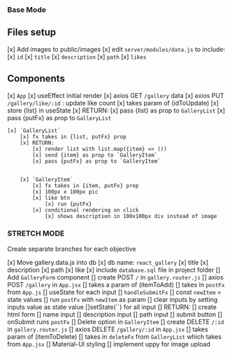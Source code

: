 ### Base Mode ###

## Files setup
[x] Add images to public/images
    [x] edit `server/modules/data.js` to include:
        [x] `id`
        [x] `title`
        [x] `description`
        [x] `path`
        [x] `likes`
    

## Components
[x] `App`
    [x] useEffect initial render
    [x] axios GET `/gallery` data
    [x] axios PUT `/gallery/like/:id` : update like count 
        [x] takes param of (idToUpdate)
    [x] store {list} in useState
    [x] RETURN:
        [x] pass {list} as prop to `GalleryList`
        [x] pass {putFx} as prop to `GalleryList`

    [x] `GalleryList`
        [x] fx takes in {list, putFx} prop
        [x] RETURN:
            [x] render list with list.map({item} => ())
            [x] send {item} as prop to `GalleryItem`
            [x] pass {putFx} as prop to `GalleryItem`


        [x] `GalleryItem`
            [x] fx takes in {item, putFx} prop
            [x] 100px x 100px pic
            [x] like btn
                [x] run {putFx}
            [x] conditional rendering on click
                [x] shows description in 100x100px div instead of image


### STRETCH MODE ### 
Create separate branches for each objective

[x] Move gallery.data.js into db
    [x] db name: `react_gallery`
        [x] title
        [x] description
        [x] path
        [x] like
    [x] include `database.sql` file in project folder
[] Add `GalleryForm` component
    [] create POST `/` in `gallery.router.js`
    [] axios POST `/gallery` in `App.jsx`
        [] takes a param of (itemToAdd)
    [] takes in `postFx` from `App.js`
    [] useState for each input
    [] `handleSubmitFx`
        [] const `newItem` = state values
        [] run `postFx` with `newItem` as param
        [] clear inputs by setting inputs value as state value
            []setState(``) for all input
    [] RETURN: 
        [] create html form
            [] name input
            [] description input
            [] path input
            [] submit button
        [] onSubmit runs `postFx`
[] Delete option in `GalleryItem`
    [] create DELETE `/:id` in `gallery.router.js`
    [] axios DELETE `/gallery/:id` in `App.jsx`
        [] takes param of (itemToDelete)
    [] takes in `deleteFx` from `GalleryList` which takes from `App.jsx`
[] Material-UI styling
[] implement uppy for image upload
